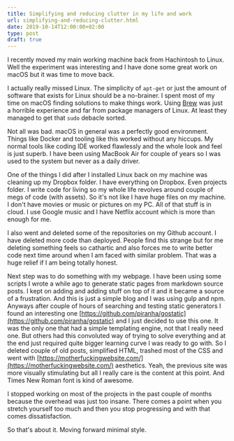 ```yaml
---
title: Simplifying and reducing clutter in my life and work
url: simplifying-and-reducing-clutter.html
date: 2019-10-14T12:00:00+02:00
type: post
draft: true
---
```


I recently moved my main working machine back from Hachintosh to Linux. Well the
experiment was interesting and I have done some great work on macOS but it was
time to move back.

I actually really missed Linux. The simplicity of `apt-get` or just the amount
of software that exists for Linux should be a no-brainer. I spent most of my
time on macOS finding solutions to make things work. Using
[Brew](https://brew.sh/) was just a horrible experience and far from package
managers of Linux. At least they managed to get that `sudo` debacle sorted.

Not all was bad. macOS in general was a perfectly good environment. Things like
Docker and tooling like this worked without any hiccups. My normal tools like
coding IDE worked flawlessly and the whole look and feel is just superb. I have
been using MacBook Air for couple of years so I was used to the system but never
as a daily driver.

One of the things I did after I installed Linux back on my machine was cleaning
up my Dropbox folder. I have everything on Dropbox. Even projects folder. I
write code for living so my whole life revolves around couple of megs of code
(with assets). So it's not like I have huge files on my machine. I don't have
movies or music or pictures on my PC. All of that stuff is in cloud. I use
Google music and I have Netflix account which is more than enough for me.

I also went and deleted some of the repositories on my Github account. I have
deleted more code than deployed. People find this strange but for me deleting
something feels so cathartic and also forces me to write better code next time
around when I am faced with similar problem. That was a huge relief if I am
being totally honest.

Next step was to do something with my webpage. I have been using some scripts I
wrote a while ago to generate static pages from markdown source posts. I kept on
adding and adding stuff on top of it and it became a source of a
frustration. And this is just a simple blog and I was using gulp and npm.
Anyways after couple of hours of searching and testing static generators I found
an interesting one
[https://github.com/piranha/gostatic](https://github.com/piranha/gostatic) and I
just decided to use this one. It was the only one that had a simple templating
engine, not that I really need one. But others had this convoluted way of trying
to solve everything and at the end just required quite bigger learning curve I
was ready to go with. So I deleted couple of old posts, simplified HTML, trashed
most of the CSS and went with
[https://motherfuckingwebsite.com/](https://motherfuckingwebsite.com/)
aesthetics.  Yeah, the previous site was more visually stimulating but all I
really care is the content at this point. And Times New Roman font is kind of
awesome.

I stopped working on most of the projects in the past couple of months because
the overhead was just too insane. There comes a point when you stretch yourself
too much and then you stop progressing and with that comes dissatisfaction.

So that's about it. Moving forward minimal style.
